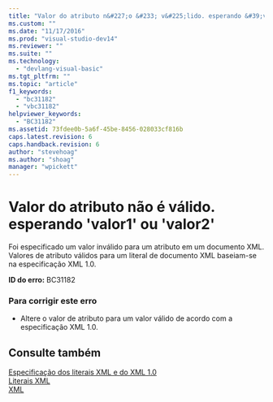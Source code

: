 ```yaml
---
title: "Valor do atributo n&#227;o &#233; v&#225;lido. esperando &#39;valor1&#39; ou &#39;valor2&#39; | Microsoft Docs"
ms.custom: ""
ms.date: "11/17/2016"
ms.prod: "visual-studio-dev14"
ms.reviewer: ""
ms.suite: ""
ms.technology: 
  - "devlang-visual-basic"
ms.tgt_pltfrm: ""
ms.topic: "article"
f1_keywords: 
  - "bc31182"
  - "vbc31182"
helpviewer_keywords: 
  - "BC31182"
ms.assetid: 73fdee0b-5a6f-45be-8456-028033cf816b
caps.latest.revision: 6
caps.handback.revision: 6
author: "stevehoag"
ms.author: "shoag"
manager: "wpickett"
---
```

# Valor do atributo n&#227;o &#233; v&#225;lido. esperando &#39;valor1&#39; ou &#39;valor2&#39;
Foi especificado um valor inválido para um atributo em um documento XML. Valores de atributo válidos para um literal de documento XML baseiam\-se na especificação XML 1.0.  
  
 **ID do erro:** BC31182  
  
### Para corrigir este erro  
  
-   Altere o valor de atributo para um valor válido de acordo com a especificação XML 1.0.  
  
## Consulte também  
 [Especificação dos literais XML e do XML 1.0](../../visual-basic/programming-guide/language-features/xml/xml-literals-and-the-xml-1-0-specification.md)   
 [Literais XML](../../visual-basic/language-reference/xml-literals/index.md)   
 [XML](../../visual-basic/programming-guide/language-features/xml/index.md)